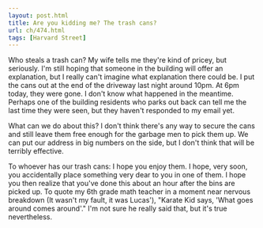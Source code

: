 ```yaml
---
layout: post.html
title: Are you kidding me? The trash cans?
url: ch/474.html
tags: [Harvard Street]
---
```

Who steals a trash can? My wife tells me they're kind of pricey, but seriously. I'm still hoping that someone in the building will offer an explanation, but I really can't imagine what explanation there could be. I put the cans out at the end of the driveway last night around 10pm. At 6pm today, they were gone. I don't know what happened in the meantime. Perhaps one of the building residents who parks out back can tell me the last time they were seen, but they haven't responded to my email yet.

What can we do about this? I don't think there's any way to secure the cans and still leave them free enough for the garbage men to pick them up. We can put our address in big numbers on the side, but I don't think that will be terribly effective. 

To whoever has our trash cans: I hope you enjoy them. I hope, very soon, you accidentally place something very dear to you in one of them. I hope you then realize that you've done this about an hour after the bins are picked up. To quote my 6th grade math teacher in a moment near nervous breakdown (It wasn't my fault, it was Lucas'), "Karate Kid says, 'What goes around comes around'." I'm not sure he really said that, but it's true nevertheless.
